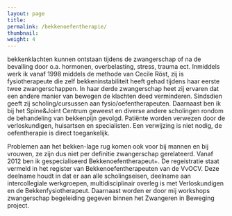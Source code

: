 ```yaml
---
layout: page
title: 
permalink: /bekkenoefentherapie/
thumbnail:
weight: 4
---
```


bekkenklachten kunnen ontstaan tijdens de zwangerschap of na de bevalling door o.a. hormonen, overbelasting, stress, trauma ect.  Inmiddels werk ik vanaf 1998 middels de methode van Cecile Röst, zij is fysiotherapeute die zelf bekkeninstabiliteit heeft gehad tijdens haar eerste twee zwangerschappen. In haar derde zwangerschap heet zij ervaren dat een andere manier van bewegen de klachten deed verminderen. Sindsdien geeft zij scholing/cursussen aan fysio/oefentherapeuten. Daarnaast ben ik bij het Spine&Joint Centrum geweest en diverse andere scholingen rondom de behandeling van bekkenpijn gevolgd.
Patiënte worden verwezen door de verloskundigen, huisartsen en specialisten. Een verwijzing is niet nodig, de oefentherapie is direct toegankelijk.

Problemen aan het bekken-lage rug komen ook voor bij mannen en bij vrouwen, ze zijn dus niet per definitie zwangerschap gerelateerd.
Vanaf 2012 ben ik gespecialiseerd Bekkenoefentherapeut+. De regeistratie staat vermeld in het register van Bekkenoefentherapeuten van de VvOCV. Deze deelname houdt in dat er aan alle scholingseisen, deelname aan intercollegiale werkgroepen, multidisciplinair overleg is met Verloskundigen en de Bekkenfysiotherapeut. Daarnaast worden er door mij workshops zwangerschap begeleiding gegeven binnen het Zwangeren in Beweging project.
